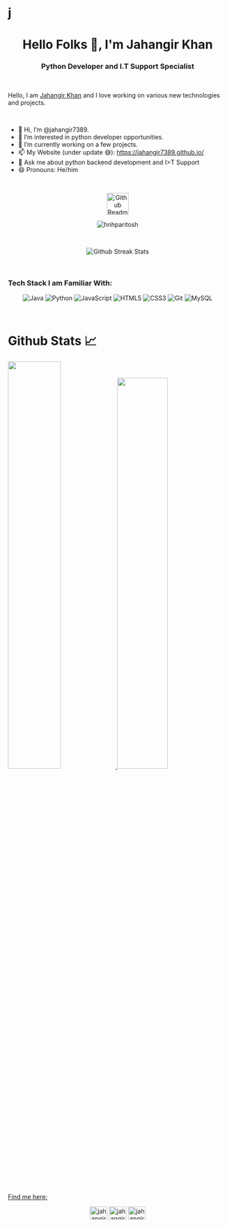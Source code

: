 # j<h1 align="center">Hello Folks 👋, I'm Jahangir Khan</h1>
<h3 align="center">Python Developer and I.T Support Specialist</h3>
<br>

Hello, I am [Jahangir Khan](https://www.linkedin.com/in/jahangir-khan-20772785//) and I love working on various new technologies and projects. 

<br>
  
- 👋 Hi, I’m @jahangir7389.
- 👀 I’m interested in python developer opportunities.
- 🌱 I’m currently working on a few projects.
- 📫 My Website (under update 😅): https://jahangir7389.github.io/
- 💬 Ask me about python backend development and I>T Support
- 😄 Pronouns: He/him
<br>

<p align="center">
 <img width="50px" src="https://res.cloudinary.com/anuraghazra/image/upload/v1594908242/logo_ccswme.svg" align="center" alt="Github Readme Stats" />
 <p align="center"> <img src="https://komarev.com/ghpvc/?username=hnhparitosh" alt="hnhparitosh"/> </p> 
</p>
<br>
<p align="center">
<img src="https://github-readme-streak-stats.herokuapp.com/?user=hnhparitosh&theme=tokyonight&hide_border=true" alt="Github Streak Stats">
</p>
<br>

### Tech Stack I am Familiar With:  

<p align="center">
<img alt="Java" src ="https://img.shields.io/badge/java%20-%23E34F26.svg?&style=for-the-badge&logo=java&logoColor=white"/>
<img alt="Python" src="https://img.shields.io/badge/python%20-%2314354C.svg?&style=for-the-badge&logo=python&logoColor=white"/>
<img alt="JavaScript" src="https://img.shields.io/badge/javascript%20-%23323330.svg?&style=for-the-badge&logo=javascript&logoColor=%23F7DF1E"/>
<img alt="HTML5" src="https://img.shields.io/badge/html5%20-%23E34F26.svg?&style=for-the-badge&logo=html5&logoColor=white"/>
<img alt="CSS3" src="https://img.shields.io/badge/css3%20-%231572B6.svg?&style=for-the-badge&logo=css3&logoColor=white"/>
<img alt="Git" src="https://img.shields.io/badge/git%20-%23E34F26.svg?&style=for-the-badge&logo=git&logoColor=white"/>
<img alt="MySQL" src="https://img.shields.io/badge/mysql%20-%2300599C.svg?&style=for-the-badge&logo=mysql&logoColor=white"/>
  
<br/>
</p>

<br>

# Github Stats 📈

<a href="https://github.com/jahangir7389">
    <img src="https://github-readme-stats.vercel.app/api?username=jahangir7389&count_private=true&show_icons=true&hide_border=true&theme=tokyonight"
         width="49%"/>
</a>


<a href="https://github.com/jahangir7389?tab=repositories">
  <img src="https://github-readme-stats.vercel.app/api/top-langs/?username=jahangir7389&layout=compact&theme=tokyonight&langs_count=10&hide_border=true"
            width="48% />
</a>
                   
<br>
                   
<br>
                                                                                                                                           
<h3 align="center">Find me here:</h3>
                  
<p align="center">
 <a href="https://www.leetcode.com/jahangirkhan82" target="blank"><img align="center" src="https://raw.githubusercontent.com/rahuldkjain/github-profile-readme-generator/master/src/images/icons/Social/leet-code.svg" alt="jahangir7389/" height="30" width="40" /></a>
 <a href="https://www.linkedin.com/in/jahangir-khan-20772785/" target="blank"><img align="center" src="https://raw.githubusercontent.com/rahuldkjain/github-profile-readme-generator/master/src/images/icons/Social/linked-in-alt.svg" alt="jahangir7389" height="30" width="40" /></a>
<a href="https://twitter.com/jahangir7389" target="blank"><img align="center" src="https://raw.githubusercontent.com/rahuldkjain/github-profile-readme-generator/master/src/images/icons/Social/twitter.svg" alt="jahangir7389" height="30" width="40" /></a>
</p>
